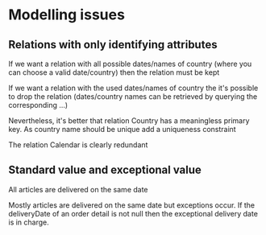 # Modelling issues
## Relations with only identifying attributes
If we want a relation with all possible dates/names of country (where you can choose a valid date/country) then the relation must be kept

If we want a relation with the used dates/names of country the it's possible to drop the relation (dates/country names can be retrieved by querying the corresponding ...)

Nevertheless, it's better that relation Country has a meaningless primary key. As country name should be unique add a uniqueness constraint

The relation Calendar is clearly redundant

## Standard value and exceptional value
All articles are delivered on the same date

Mostly articles are delivered on the same date but exceptions occur. If the deliveryDate of an order detail is not null then the exceptional delivery date is in charge.